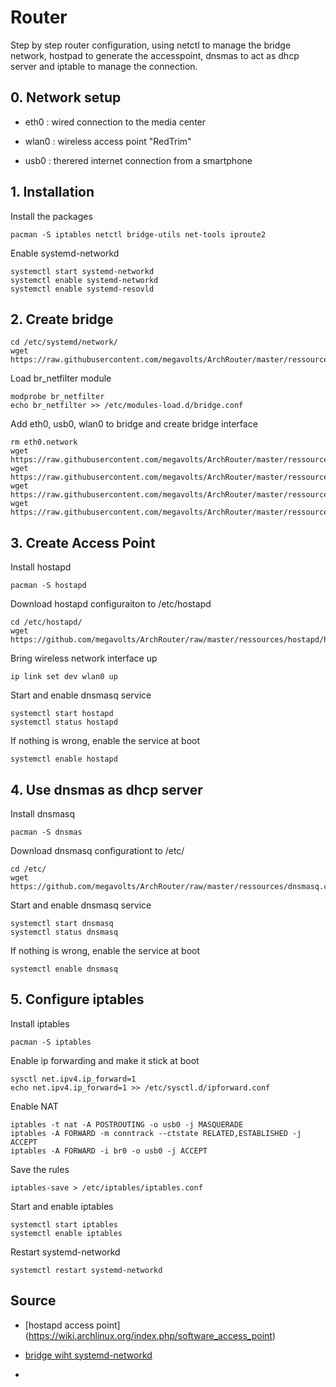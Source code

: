 # Router
Step by step router configuration, using netctl to manage the bridge network, hostpad to generate the accesspoint, dnsmas to act as dhcp server and iptable to manage the connection.

## 0. Network setup

* eth0 : wired connection to the media center

* wlan0 : wireless access point "RedTrim"

* usb0 : therered internet connection from a smartphone

## 1. Installation
Install the packages
```
pacman -S iptables netctl bridge-utils net-tools iproute2
```
Enable systemd-networkd
```
systemctl start systemd-networkd 
systemctl enable systemd-networkd 
systemctl enable systemd-resovld
```

## 2. Create bridge
```
cd /etc/systemd/network/
wget https://raw.githubusercontent.com/megavolts/ArchRouter/master/ressources/netctl/br0.netdev
```
Load br_netfilter module
```
modprobe br_netfilter
echo br_netfilter >> /etc/modules-load.d/bridge.conf
```
Add eth0, usb0, wlan0 to bridge and create bridge interface
```
rm eth0.network
wget https://raw.githubusercontent.com/megavolts/ArchRouter/master/ressources/netctl/wlan0.network
wget https://raw.githubusercontent.com/megavolts/ArchRouter/master/ressources/netctl/eth0.network
wget https://raw.githubusercontent.com/megavolts/ArchRouter/master/ressources/netctl/usb0.network
wget https://raw.githubusercontent.com/megavolts/ArchRouter/master/ressources/netctl/br0.network
```
## 3. Create Access Point
Install hostapd
```
pacman -S hostapd
```
Download hostapd configuraiton to /etc/hostapd
```
cd /etc/hostapd/
wget https://github.com/megavolts/ArchRouter/raw/master/ressources/hostapd/hostapd.conf
```
Bring wireless network interface up
```
ip link set dev wlan0 up
```
Start and enable dnsmasq service
```
systemctl start hostapd
systemctl status hostapd
```
If nothing is wrong, enable the service at boot
```
systemctl enable hostapd
```

## 4. Use dnsmas as dhcp server
Install dnsmasq
```
pacman -S dnsmas
```
Download dnsmasq configurationt to /etc/
```
cd /etc/
wget https://github.com/megavolts/ArchRouter/raw/master/ressources/dnsmasq.conf
```
Start and enable dnsmasq service
```
systemctl start dnsmasq
systemctl status dnsmasq
```
If nothing is wrong, enable the service at boot
```
systemctl enable dnsmasq
```
## 5. Configure iptables
Install iptables
```
pacman -S iptables
```
Enable ip forwarding and make it stick at boot
```
sysctl net.ipv4.ip_forward=1  
echo net.ipv4.ip_forward=1 >> /etc/sysctl.d/ipforward.conf
```
Enable NAT
```
iptables -t nat -A POSTROUTING -o usb0 -j MASQUERADE
iptables -A FORWARD -m conntrack --ctstate RELATED,ESTABLISHED -j ACCEPT
iptables -A FORWARD -i br0 -o usb0 -j ACCEPT
```
Save the rules
```
iptables-save > /etc/iptables/iptables.conf
```
Start and enable iptables
```
systemctl start iptables
systemctl enable iptables
```
Restart systemd-networkd
```
systemctl restart systemd-networkd
```



## Source
* [hostapd access point] (https://wiki.archlinux.org/index.php/software_access_point)

* [bridge wiht systemd-networkd](https://wiki.archlinux.org/index.php/Systemd-networkd#Bridge_interface)

* 
